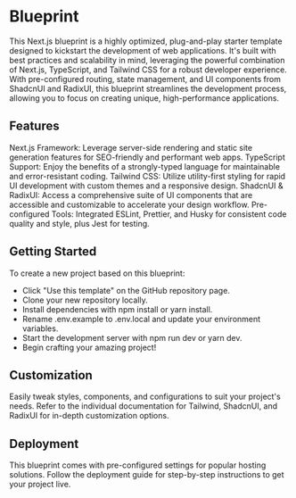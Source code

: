 # Blueprint
This Next.js blueprint is a highly optimized, plug-and-play starter template designed to kickstart the development of web applications. It's built with best practices and scalability in mind, leveraging the powerful combination of Next.js, TypeScript, and Tailwind CSS for a robust developer experience. With pre-configured routing, state management, and UI components from ShadcnUI and RadixUI, this blueprint streamlines the development process, allowing you to focus on creating unique, high-performance applications.

## Features
Next.js Framework: Leverage server-side rendering and static site generation features for SEO-friendly and performant web apps.
TypeScript Support: Enjoy the benefits of a strongly-typed language for maintainable and error-resistant coding.
Tailwind CSS: Utilize utility-first styling for rapid UI development with custom themes and a responsive design.
ShadcnUI & RadixUI: Access a comprehensive suite of UI components that are accessible and customizable to accelerate your design workflow.
Pre-configured Tools: Integrated ESLint, Prettier, and Husky for consistent code quality and style, plus Jest for testing.

## Getting Started
To create a new project based on this blueprint:

* Click "Use this template" on the GitHub repository page.
* Clone your new repository locally.
* Install dependencies with npm install or yarn install.
* Rename .env.example to .env.local and update your environment variables.
* Start the development server with npm run dev or yarn dev.
* Begin crafting your amazing project!

## Customization
Easily tweak styles, components, and configurations to suit your project's needs. Refer to the individual documentation for Tailwind, ShadcnUI, and RadixUI for in-depth customization options.

## Deployment
This blueprint comes with pre-configured settings for popular hosting solutions. Follow the deployment guide for step-by-step instructions to get your project live.


